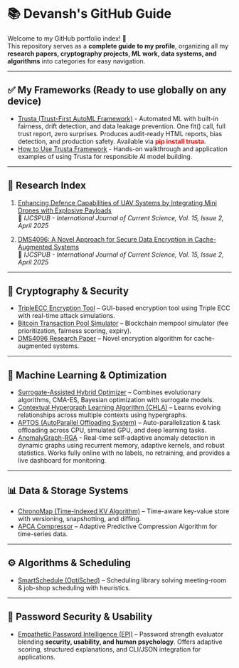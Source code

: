 # 📚 Devansh's GitHub Guide

Welcome to my GitHub portfolio index! 🚀  
This repository serves as a **complete guide to my profile**, organizing all my **research papers, cryptography projects, ML work, data systems, and algorithms** into categories for easy navigation.  

---

## ✅ My Frameworks (Ready to use globally on any device)
- [Trusta (Trust-First AutoML Framework)](https://github.com/Devansh-567/Trustra---Trust-First-AutoML-Framework) - Automated ML with built-in fairness, drift detection, and data leakage prevention. One fit() call, full trust report, zero surprises. Produces audit-ready HTML reports, bias detection, and production safety. Available via <font color="red"><b>pip install trusta</b></font>.
- [How to Use Trusta Framework](https://github.com/Devansh-567/Trusta-Examples) - Hands-on walkthrough and application examples of using Trusta for responsible AI model building.

  


---

## 🧪 Research Index
1. [Enhancing Defence Capabilities of UAV Systems by Integrating Mini Drones with Explosive Payloads](https://github.com/Devansh-567/Research-Paper---UAV-system)  
   📄 *IJCSPUB - International Journal of Current Science, Vol. 15, Issue 2, April 2025*  

2. [DMS4096: A Novel Approach for Secure Data Encryption in Cache-Augmented Systems](https://github.com/Devansh-567/Research-Paper---DMS4096)  
   📄 *IJCSPUB - International Journal of Current Science, Vol. 15, Issue 2, April 2025*  

---

## 🔐 Cryptography & Security
- [TripleECC Encryption Tool](https://github.com/Devansh-567/TripleECC-Encryption-Tool) – GUI-based encryption tool using Triple ECC with real-time attack simulations.  
- [Bitcoin Transaction Pool Simulator](https://github.com/Devansh-567/Bitcoin-transaction-pool-simulator) – Blockchain mempool simulator (fee prioritization, fairness scoring, expiry).  
- [DMS4096 Research Paper](https://github.com/Devansh-567/Research-Paper---DMS4096) – Novel encryption algorithm for cache-augmented systems.  

---

## 🤖 Machine Learning & Optimization
- [Surrogate-Assisted Hybrid Optimizer](https://github.com/Devansh-567/Surrogate-Assisted-Hybrid-Optimizer) – Combines evolutionary algorithms, CMA-ES, Bayesian optimization with surrogate models.  
- [Contextual Hypergraph Learning Algorithm (CHLA)](https://github.com/Devansh-567/contextual-relationship-learning-algorithm) – Learns evolving relationships across multiple contexts using hypergraphs.  
- [APTOS (AutoParallel Offloading System)](https://github.com/Devansh-567/APTOS-AutoParallel-Offloading) – Auto-parallelization & task offloading across CPU, simulated GPU, and deep learning tasks.
- [AnomalyGraph-RGA](https://github.com/Devansh-567/AnomalyGraph-RGA) - Real-time self-adaptive anomaly detection in dynamic graphs using recurrent memory, adaptive kernels, and robust statistics. Works fully online with no labels, no retraining, and provides a live dashboard for monitoring.

---

## 📊 Data & Storage Systems
- [ChronoMap (Time-Indexed KV Algorithm)](https://github.com/Devansh-567/time-indexed-kv-algorithm-CHRONOMAP) – Time-aware key-value store with versioning, snapshotting, and diffing.  
- [APCA Compressor](https://github.com/Devansh-567/APCA-Compressor) – Adaptive Predictive Compression Algorithm for time-series data.  

---

## ⚙️ Algorithms & Scheduling
- [SmartSchedule (OptiSched)](https://github.com/Devansh-567/SmartSchedule-using-greedy-and-heuristic-algorithms) – Scheduling library solving meeting-room & job-shop scheduling with heuristics.  

---

## 🔑 Password Security & Usability
- [Empathetic Password Intelligence (EPI)](https://github.com/Devansh-567/empathetic-password-intelligence) – Password strength evaluator blending **security, usability, and human psychology**. Offers adaptive scoring, structured explanations, and CLI/JSON integration for applications.

